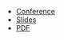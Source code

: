 * [Conference](https://kccnceu2022.sched.com/event/ytmW/public-technical-oversight-committee-toc-meeting-moderated-by-chris-aniszczyk-cto-the-linux-foundation?iframe=no)
* [Slides](https://docs.google.com/presentation/d/1-ijZxLBPrNF7Cw8dD6f49DfqB9zTFD0akxUtNCsw030/edit)
* [PDF](2022-05-18--KubeCon-Public_TOC_Panel.pdf)
